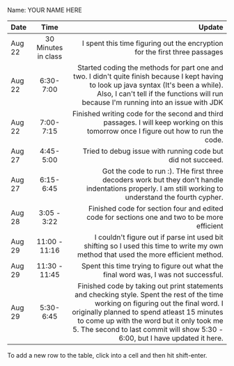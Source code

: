 Name: YOUR NAME HERE

| Date   |        Time         |                                                                                                                                                                                                                                                                                                            Update |
|:-------|:-------------------:|------------------------------------------------------------------------------------------------------------------------------------------------------------------------------------------------------------------------------------------------------------------------------------------------------------------:|
| Aug 22 | 30 Minutes in class |                                                                                                                                                                                                                                        I spent this time figuring out the encryption for the first three passages |
| Aug 22 |      6:30-7:00      |                                                                                  Started coding the methods for part one and two. I didn't quite finish because I kept having to look up java syntax (It's been a while). Also, I can't tell if the functions will run because I'm running into an issue with JDK |
| Aug 22 |      7:00-7:15      |                                                                                                                                                                              Finished writing code for the second and third passages. I will keep working on this tomorrow once I figure out how to run the code. |
| Aug 27 |      4:45-5:00      |                                                                                                                                                                                                                                                       Tried to debug issue with running code but did not succeed. |
| Aug 27 |      6:15-6:45      |                                                                                                                                                            Got the code to run :). THe first three decoders work but they don't handle indentations properly. I am still working to understand the fourth cypher. |
| Aug 28 |     3:05 - 3:22     |                                                                                                                                                                                                                      Finished code for section four and edited code for sections one and two to be more efficient |
| Aug 29 |    11:00 - 11:16    |                                                                                                                                                                              I couldn't figure out if parse int used bit shifting so I used this time to write my own method that used the more efficient method. |
| Aug 29 |    11:30 - 11:45    |                                                                                                                                                                                                                               Spent this time trying to figure out what the final word was, I was not successful. |
| Aug 29 |      5:30-6:45      | Finished code by taking out print statements and checking style. Spent the rest of the time working on figuring out the final word. I originally planned to spend atleast 15 minutes to come up with the word but it only took me 5. The second to last commit will show 5:30 - 6:00, but I have updated it here. |


To add a new row to the table, click into a cell and then hit shift-enter.